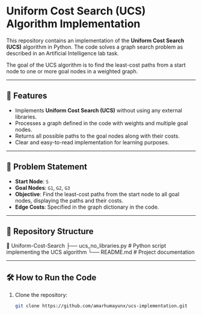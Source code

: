 # Uniform Cost Search (UCS) Algorithm Implementation

This repository contains an implementation of the **Uniform Cost Search (UCS)** algorithm in Python. The code solves a graph search problem as described in an Artificial Intelligence lab task.

The goal of the UCS algorithm is to find the least-cost paths from a start node to one or more goal nodes in a weighted graph.

---

## 🚀 Features

- Implements **Uniform Cost Search (UCS)** without using any external libraries.
- Processes a graph defined in the code with weights and multiple goal nodes.
- Returns all possible paths to the goal nodes along with their costs.
- Clear and easy-to-read implementation for learning purposes.

---

## 📖 Problem Statement

- **Start Node**: `S`
- **Goal Nodes**: `G1`, `G2`, `G3`
- **Objective**: Find the least-cost paths from the start node to all goal nodes, displaying the paths and their costs.
- **Edge Costs**: Specified in the graph dictionary in the code.

---

## 📂 Repository Structure

📁 Uniform-Cost-Search 
├── ucs_no_libraries.py # Python script implementing the UCS algorithm 
└── README.md # Project documentation

---

## 🛠️ How to Run the Code

1. Clone the repository:
   ```bash
   git clone https://github.com/amarhumayunx/ucs-implementation.git

